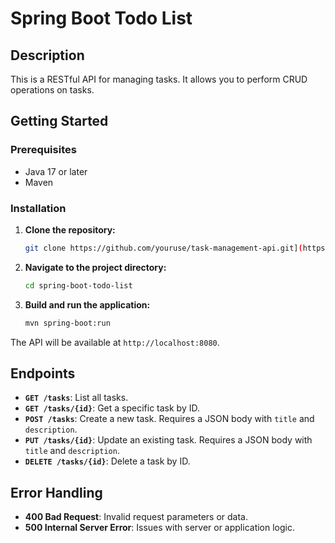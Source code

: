 # Spring Boot Todo List

## Description

This is a RESTful API for managing tasks. It allows you to perform CRUD operations on tasks. 

## Getting Started

### Prerequisites

- Java 17 or later
- Maven

### Installation

1. **Clone the repository:**

    ```bash
    git clone https://github.com/youruse/task-management-api.git](https://github.com/sir-braz/spring-boot-todo-list.git)](https://github.com/sir-braz/spring-boot-todo-list.git)
    ```

2. **Navigate to the project directory:**

    ```bash
    cd spring-boot-todo-list
    ```

3. **Build and run the application:**

    ```bash
    mvn spring-boot:run
    ```

The API will be available at `http://localhost:8080`.

## Endpoints

- **`GET /tasks`**: List all tasks.
- **`GET /tasks/{id}`**: Get a specific task by ID.
- **`POST /tasks`**: Create a new task. Requires a JSON body with `title` and `description`.
- **`PUT /tasks/{id}`**: Update an existing task. Requires a JSON body with `title` and `description`.
- **`DELETE /tasks/{id}`**: Delete a task by ID.

## Error Handling

- **400 Bad Request**: Invalid request parameters or data.
- **500 Internal Server Error**: Issues with server or application logic.





